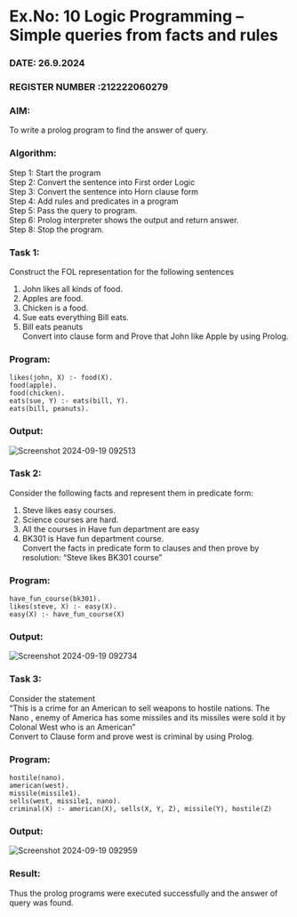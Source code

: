 # Ex.No: 10  Logic Programming –  Simple queries from facts and rules
### DATE: 26.9.2024                                                                         
### REGISTER NUMBER :212222060279 
### AIM: 
To write a prolog program to find the answer of query. 
###  Algorithm:
 Step 1: Start the program <br> 
 Step 2: Convert the sentence into First order Logic  <br> 
 Step 3:  Convert the sentence into Horn clause form  <br> 
 Step 4: Add rules and predicates in a program   <br> 
 Step 5:  Pass the query to program. <br> 
 Step 6: Prolog interpreter shows the output and return answer. <br> 
 Step 8:  Stop the program.

### Task 1:
Construct the FOL representation for the following sentences <br> 
1.	John likes all kinds of food.  <br> 
2.	Apples are food.  <br> 
3.	Chicken is a food.  <br> 
4.	Sue eats everything Bill eats. <br> 
5.	 Bill eats peanuts  <br> 
   Convert into clause form and Prove that John like Apple by using Prolog. <br> 
### Program:
```
likes(john, X) :- food(X).
food(apple).
food(chicken).
eats(sue, Y) :- eats(bill, Y).
eats(bill, peanuts).
```
### Output:
![Screenshot 2024-09-19 092513](https://github.com/user-attachments/assets/8f129ec3-8984-423e-ba07-e3909d10a722)

### Task 2:
Consider the following facts and represent them in predicate form: <br>              
1.	Steve likes easy courses. <br> 
2.	Science courses are hard. <br> 
3. All the courses in Have fun department are easy <br> 
4. BK301 is Have fun department course.<br> 
Convert the facts in predicate form to clauses and then prove by resolution: “Steve likes BK301 course”<br> 

### Program:
```
have_fun_course(bk301).
likes(steve, X) :- easy(X).
easy(X) :- have_fun_course(X)
```
### Output:
![Screenshot 2024-09-19 092734](https://github.com/user-attachments/assets/4694195c-21bd-4f6f-9f6e-d9d34904e0d5)

### Task 3:
Consider the statement <br> 
“This is a crime for an American to sell weapons to hostile nations. The Nano , enemy of America has some missiles and its missiles were sold it by Colonal West who is an American” <br> 
Convert to Clause form and prove west is criminal by using Prolog.<br> 
### Program:
```
hostile(nano).
american(west).
missile(missile1).
sells(west, missile1, nano).
criminal(X) :- american(X), sells(X, Y, Z), missile(Y), hostile(Z)
```
### Output:
![Screenshot 2024-09-19 092959](https://github.com/user-attachments/assets/d810ee73-fa40-4860-aea0-68871bbd9bf5)

### Result:
Thus the prolog programs were executed successfully and the answer of query was found.
